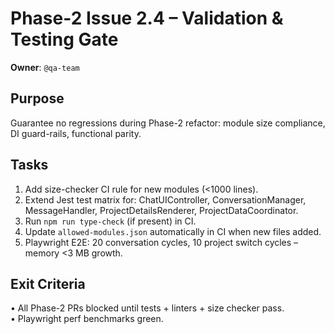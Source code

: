 # Phase-2 Issue 2.4 – Validation & Testing Gate

**Owner**: `@qa-team`

## Purpose
Guarantee no regressions during Phase-2 refactor: module size compliance, DI guard-rails, functional parity.

## Tasks
1. Add size-checker CI rule for new modules (<1000 lines).
2. Extend Jest test matrix for: ChatUIController, ConversationManager, MessageHandler, ProjectDetailsRenderer, ProjectDataCoordinator.
3. Run `npm run type-check` (if present) in CI.
4. Update `allowed-modules.json` automatically in CI when new files added.
5. Playwright E2E: 20 conversation cycles, 10 project switch cycles – memory <3 MB growth.

## Exit Criteria
• All Phase-2 PRs blocked until tests + linters + size checker pass.  
• Playwright perf benchmarks green.
